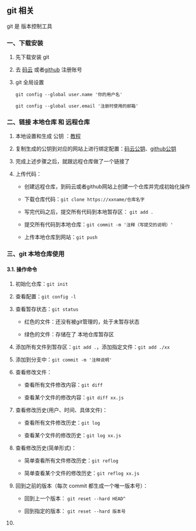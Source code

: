 ## git 相关

git 是 版本控制工具

### 一、下载安装

1. 先下载安装 git 

2. 去 [码云](https://gitee.com/) 或者[github](https://github.com/) 注册账号

3. git 全局设置

    ```
    git config --global user.name '你的用户名'

    git config --global user.email '注册时使用的邮箱'

    ```

### 二、链接 本地仓库 和 远程仓库

1. 本地设置和生成 公钥 ：[教程](https://help.gitee.com/base/account/SSH%E5%85%AC%E9%92%A5%E8%AE%BE%E7%BD%AE)

2. 复制生成的公钥到对应的网站上进行绑定配置：[码云公钥](https://gitee.com/profile/sshkeys)、[github公钥](https://github.com/settings/keys)

3. 完成上述步骤之后，就跟远程仓库做了一个链接了

4. 上传代码：

    - 创建远程仓库，到码云或者github网站上创建一个仓库并完成初始化操作

    - 下载仓库代码：``git clone https://xxname/仓库名字``
    
    - 写完代码之后，提交所有代码到本地暂存区：  ``git add .``

    - 提交所有代码到本地仓库：``git commit -m '注释（写提交的说明）'``
    
    - 上传本地仓库到网站：``git push``


### 三、git 本地仓库使用

#### 3.1. 操作命令

1. 初始化仓库：``git init``

2. 查看配置：``git config -l``

3. 查看暂存状态：``git status``

    - 红色的文件：还没有被git管理的，处于未暂存状态

    - 绿色的文件：存储在了 本地仓库暂存区

4. 添加所有文件到暂存区：``git add .``，添加指定文件：``git add ./xx``

5. 添加到分支中：``git commit -m '注释说明'``

6. 查看修改文件：

    - 查看所有文件修改内容：``git diff``

    - 查看某个文件的修改内容：``git diff xx.js``

7. 查看修改历史(用户、时间、具体文件)：

    - 查看所有文件修改历史：``git log``

    - 查看某个文件的修改历史：``git log xx.js``

8. 查看修改历史(简单形式)：

    - 简单查看所有文件修改历史：``git reflog``

    - 简单查看某个文件的修改历史：``git reflog xx.js``

9. 回到之前的版本（每次 commit 都生成一个唯一版本号）：

    - 回到上一个版本：  ``git reset --hard HEAD^``

    - 回到指定的版本：   ``git reset --hard 版本号``

10. 